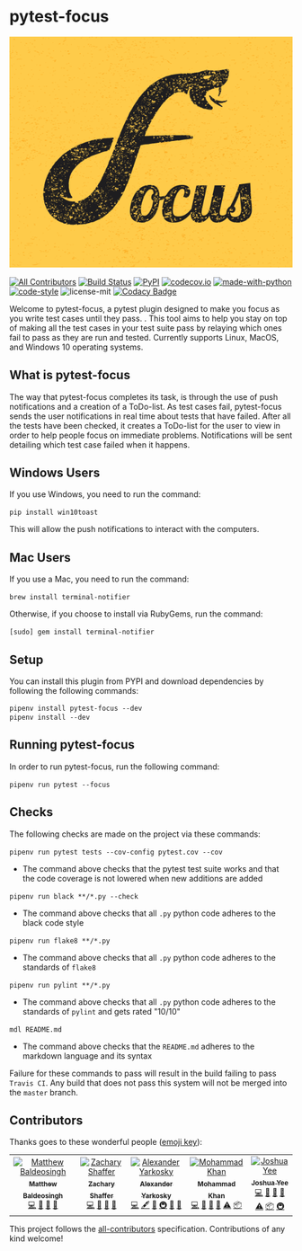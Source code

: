 # pytest-focus

![pytest-focus](static/focus-logo2.png "pytest-focus logo")

[![All Contributors](https://img.shields.io/badge/all_contributors-5-orange.svg?style=flat-square)](#contributors)
[![Build Status](https://api.travis-ci.com/inTestiGator/pytest-focus.svg?branch=master)](https://travis-ci.com/inTestiGator/pytest-focus)
[![PyPI](https://img.shields.io/pypi/v/pytest-focus.svg?style=plastic)](https://pypi.org/project/pytest-focus/)
[![codecov.io](http://codecov.io/github/inTestiGator/pytest-focus/coverage.svg?branch=master)](http://codecov.io/github/inTestiGator/pytest-focus?branch=master)
[![made-with-python](https://img.shields.io/badge/Made%20with-Python-orange.svg)](https://www.python.org/)
[![code-style](https://img.shields.io/badge/code%20style-black-000000.svg)](https://github.com/ambv/black)
![license-mit](https://img.shields.io/github/license/inTestiGator/pytest-focus.svg)
[![Codacy Badge](https://api.codacy.com/project/badge/Grade/a5522e362cd8486d9df3819918285163)](https://app.codacy.com/app/Alex-Yarkosky/pytest-focus?utm_source=github.com&utm_medium=referral&utm_content=inTestiGator/pytest-focus&utm_campaign=Badge_Grade_Dashboard)

Welcome to pytest-focus, a pytest plugin designed to make you focus as you write
test cases until they pass. . This tool aims to help
you stay on top of making all the test cases in your test suite pass by relaying
which ones fail to pass as they are run and tested. Currently supports Linux,
MacOS, and Windows 10 operating systems.

## What is pytest-focus
The way that pytest-focus completes its task, is through the
use of push notifications and a creation of a ToDo-list. As test cases fail,
pytest-focus sends the user notifications in real time about tests that have failed.
After all the tests have been checked, it creates a ToDo-list for the user to view
in order to help people focus on immediate problems.
Notifications will be sent detailing which test case failed when it happens.

## Windows Users

If you use Windows, you need to run the command:

`pip install win10toast`

This will allow the push notifications to interact with the computers.

## Mac Users

If you use a Mac, you need to run the command:

`brew install terminal-notifier`

Otherwise, if you choose to install via RubyGems, run the command:

`[sudo] gem install terminal-notifier`

## Setup

You can install this plugin from PYPI  and download dependencies by following
the following commands:

```
pipenv install pytest-focus --dev
pipenv install --dev
```

## Running pytest-focus

In order to run pytest-focus, run the following command:

`pipenv run pytest --focus`

## Checks

The following checks are made on the project via these commands:

`pipenv run pytest tests --cov-config pytest.cov --cov`

  * The command above checks that the pytest test suite works and that the code
    coverage is not lowered when new additions are added

`pipenv run black **/*.py --check`

  * The command above checks that all `.py` python code adheres to the black
    code style

`pipenv run flake8 **/*.py`

  * The command above checks that all `.py` python code adheres to the standards
    of `flake8`

`pipenv run pylint **/*.py`

  * The command above checks that all `.py` python code adheres to the standards
    of `pylint` and gets rated "10/10"

`mdl README.md`

  * The command above checks that the `README.md` adheres to the markdown
    language and its syntax

Failure for these commands to pass will result in the build failing to pass
`Travis CI`. Any build that does not pass this system will not be merged into
the `master` branch.

## Contributors

Thanks goes to these wonderful people ([emoji key](https://allcontributors.org/docs/en/emoji-key)):

<!-- ALL-CONTRIBUTORS-LIST:START - Do not remove or modify this section -->
<!-- prettier-ignore -->
<table><tr><td align="center"><a href="https://github.com/baldeosinghm"><img src="https://avatars0.githubusercontent.com/u/42876742?v=4" width="100px;" alt="Matthew Baldeosingh"/><br /><sub><b>Matthew Baldeosingh</b></sub></a><br /><a href="https://github.com/inTestiGator/pytest-focus/commits?author=baldeosinghm" title="Code">💻</a> <a href="https://github.com/inTestiGator/pytest-focus/commits?author=baldeosinghm" title="Documentation">📖</a> <a href="#ideas-baldeosinghm" title="Ideas, Planning, & Feedback">🤔</a> <a href="#review-baldeosinghm" title="Reviewed Pull Requests">👀</a></td><td align="center"><a href="http://www.shafferz.com"><img src="https://avatars1.githubusercontent.com/u/26298864?v=4" width="100px;" alt="Zachary Shaffer"/><br /><sub><b>Zachary Shaffer</b></sub></a><br /><a href="https://github.com/inTestiGator/pytest-focus/commits?author=shafferz" title="Code">💻</a> <a href="#ideas-shafferz" title="Ideas, Planning, & Feedback">🤔</a> <a href="#review-shafferz" title="Reviewed Pull Requests">👀</a> <a href="#question-shafferz" title="Answering Questions">💬</a></td><td align="center"><a href="http://alexander.yarkosky.xyz"><img src="https://avatars1.githubusercontent.com/u/36210455?v=4" width="100px;" alt="Alexander Yarkosky"/><br /><sub><b>Alexander Yarkosky</b></sub></a><br /><a href="https://github.com/inTestiGator/pytest-focus/commits?author=Alex-Yarkosky" title="Code">💻</a> <a href="#content-Alex-Yarkosky" title="Content">🖋</a> <a href="https://github.com/inTestiGator/pytest-focus/commits?author=Alex-Yarkosky" title="Documentation">📖</a> <a href="#infra-Alex-Yarkosky" title="Infrastructure (Hosting, Build-Tools, etc)">🚇</a> <a href="#review-Alex-Yarkosky" title="Reviewed Pull Requests">👀</a> <a href="#design-Alex-Yarkosky" title="Design">🎨</a></td><td align="center"><a href="https://github.com/ilikerustoo"><img src="https://avatars3.githubusercontent.com/u/25516043?v=4" width="100px;" alt="Mohammad Khan"/><br /><sub><b>Mohammad Khan</b></sub></a><br /><a href="https://github.com/inTestiGator/pytest-focus/commits?author=ilikerustoo" title="Code">💻</a> <a href="https://github.com/inTestiGator/pytest-focus/commits?author=ilikerustoo" title="Documentation">📖</a> <a href="#ideas-ilikerustoo" title="Ideas, Planning, & Feedback">🤔</a> <a href="#review-ilikerustoo" title="Reviewed Pull Requests">👀</a> <a href="https://github.com/inTestiGator/pytest-focus/commits?author=ilikerustoo" title="Tests">⚠️</a> <a href="#platform-ilikerustoo" title="Packaging/porting to new platform">📦</a></td><td align="center"><a href="https://github.com/yeej2"><img src="https://avatars1.githubusercontent.com/u/22895281?v=4" width="100px;" alt="Joshua Yee"/><br /><sub><b>Joshua Yee</b></sub></a><br /><a href="https://github.com/inTestiGator/pytest-focus/commits?author=yeej2" title="Code">💻</a> <a href="https://github.com/inTestiGator/pytest-focus/commits?author=yeej2" title="Documentation">📖</a> <a href="#ideas-yeej2" title="Ideas, Planning, & Feedback">🤔</a> <a href="#review-yeej2" title="Reviewed Pull Requests">👀</a> <a href="https://github.com/inTestiGator/pytest-focus/commits?author=yeej2" title="Tests">⚠️</a> <a href="#platform-yeej2" title="Packaging/porting to new platform">📦</a> <a href="#infra-yeej2" title="Infrastructure (Hosting, Build-Tools, etc)">🚇</a></td></tr></table>

<!-- ALL-CONTRIBUTORS-LIST:END -->

This project follows the [all-contributors](https://github.com/all-contributors/all-contributors) specification. Contributions of any kind welcome!
